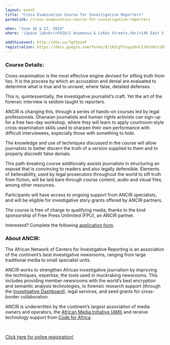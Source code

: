 ```yaml
---
layout: event
title: "Cross Examination Course for Investigative Reporters"
permalink: /cross-examination-course-for-investigative-reporters

when: "June 16 & 17, 2014"
where: 'iSpace lab<br/>F618/2 Anumansa & Lokko Streets,<br/>146 East X’Borg Estates,<br/>OSU, Accra'

addthisevent: http://ate.so/?gSYpzxF
registration: https://docs.google.com/forms/d/1A3cpTtoyyaSnCIJdro8tsi6V7RiQtKEBNr2BjGH9UPI/viewform?usp=send_form
---
```


### Course Details:
Cross-examination is the most effective engine devised for sifting truth from lies. It is the process by which an accusation and denial are evaluated to determine what is true and to unravel, where false, detailed defenses.

This is, quintessentially, the investigative journalist’s craft. Yet the art of the forensic interview is seldom taught to reporters.

ANCIR is changing this, through a series of hands-on courses led by legal professionals. Ghanaian journalists and human rights activists can sign-up for a free two-day workshop, where they will learn to apply courtroom-style cross-examination skills used to sharpen their own performance with difficult interviewees, especially those with something to hide.

The knowledge and use of techniques discussed in the course will allow journalists to better discern the truth of a version supplied to them and to properly discredit false denials.  

This path-breaking course additionally assists journalists in structuring an exposé that is convincing to readers and also legally defensible.  Elements of believability, used by legal prosecutors throughout the world to sift truth from fiction, will be laid bare through course content, audio and visual files, among other resources.

Participants will have access to ongoing support from ANCIR specialists, and will be eligible for investigative story grants offered by ANCIR partners.

The course is free of charge to qualifying media, thanks to the kind sponsorship of Free Press Unlimited (FPU), an ANCIR partner.

Interested? Complete the following [application form](https://docs.google.com/forms/d/1A3cpTtoyyaSnCIJdro8tsi6V7RiQtKEBNr2BjGH9UPI/viewform?usp=send_form).

### About ANCIR:
The African Network of Centers for Investigative Reporting is an association of the continent’s best investigative newsrooms, ranging from large traditional media to small specialist units.

ANCIR works to strengthen African investigative journalism by improving the techniques, expertise, the tools used in muckraking newsrooms. This includes providing member newsrooms with the world’s best encryption and semantic analysis technologies, to forensic research support (through the [Investigative Dashboard](http://investigativedashboard.org)), legal services, and seed grants for cross-border collaboration.

ANCIR is underwritten by the continent’s largest association of media owners and operators, the [African Media Initiative (AMI)](http://africanmediainitiative.org) and receive technology support from [Code for Africa](http://codeforafrica.org).

<br/>

<p class="text-center"><a href="https://docs.google.com/forms/d/1A3cpTtoyyaSnCIJdro8tsi6V7RiQtKEBNr2BjGH9UPI/viewform?usp=send_form" target="_blank" class="btn btn-lg btn-danger">Click here for online registration!</a></p>

<br/>
